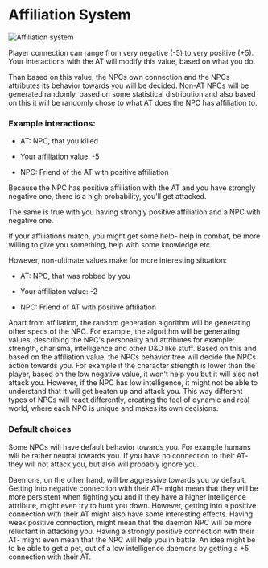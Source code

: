 # Affiliation System

![Affiliation system](https://i.ibb.co/1fWj1sk/Affiliation-System.png)

Player connection can range from very negative (-5) to very positive (+5). Your interactions with the AT will modify this value, based on what you do.

Than based on this value, the NPCs own connection and the NPCs attributes its behavior towards you will be decided. Non-AT NPCs will be generated randomly, based on some statistical distribution and also based on this it will be randomly chose to what AT does the NPC has affiliation to.

### Example interactions:

* AT: NPC, that you killed

* Your affiliation value: -5

* NPC: Friend of the AT with positive affiliation

Because the NPC has positive affiliation with the AT and you have strongly negative one, there is a high probability, you'll get attacked.

The same is true with you having strongly positive affiliation and a NPC with negative one.

If your affiliations match, you might get some help- help in combat, be more willing to give you something, help with some knowledge etc.

However, non-ultimate values make for more interesting situation:

* AT: NPC, that was robbed by you

* Your affiliaton value: -2

* NPC: Friend of AT with positive affiliation

Apart from affiliation, the random generation algorithm will be generating other specs of the NPC. For example, the algorithm will be generating values, describing the NPC's personality and attributes for example: strength, charisma, intelligence and other D&D like stuff. Based on this and based on the affiliation value, the NPCs behavior tree will decide the NPCs action towards you. For example if the character strength is lower than the player, based on the low negative value, it won't help you but it will also not attack you. However, if the NPC has low intelligence, it might not be able to understand that it will get beaten up and attack you. This way different types of NPCs will react differently, creating the feel of dynamic and real world, where each NPC is unique and makes its own decisions.

### Default choices

Some NPCs will have default behavior towards you. For example humans will be rather neutral towards you. If you have no connection to their AT- they will not attack you, but also will probably ignore you. 

Daemons, on the other hand, will be aggressive towards you by default. Getting into negative connection with their AT- might mean that they will be more persistent when fighting you and if they have a higher intelligence attribute, might even try to hunt you down. However, getting into a positive connection with their AT might also have some interesting effects. Having weak positive connection, might mean that the daemon NPC will be more reluctant in attacking you. Having a strongly positive connection with their AT- might even mean that the NPC will help you in battle. An idea might be to be able to get a pet, out of a low intelligence daemons by getting a +5 connection with their AT.
